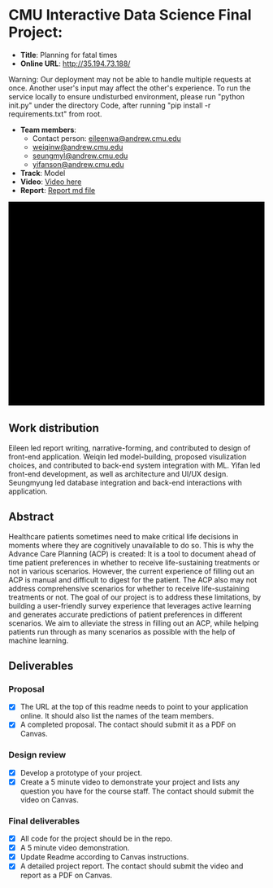 # CMU Interactive Data Science Final Project:
* **Title**: Planning for fatal times
* **Online URL**: http://35.194.73.188/ 

Warning: Our deployment may not be able to handle multiple requests at once. Another user's input may affect the other's experience. To run the service locally to ensure undisturbed environment, please run "python init.py" under the directory Code, after running "pip install -r requirements.txt" from root.
* **Team members**:
  * Contact person: eileenwa@andrew.cmu.edu
  * weiqinw@andrew.cmu.edu
  * seungmyl@andrew.cmu.edu
  * yifanson@andrew.cmu.edu
* **Track**: Model
* **Video**: [Video here](https://drive.google.com/file/d/1l9Qugbhf7rf-qixktgJlR45moHKSS8xy/view?usp=sharing/)
* **Report**: [Report md file](https://github.com/CMU-IDS-2020/fp-planningforthebest/blob/main/Report.md)
<p align="center">
<img src="Submission.gif" width="600" height="400" />
</p>

## Work distribution

Eileen led report writing, narrative-forming, and contributed to design of front-end application. Weiqin led model-building, proposed visulization choices, and contributed to back-end system integration with ML. Yifan led front-end development, as well as architecture and UI/UX design. Seungmyung led database integration and back-end interactions with application. 

## Abstract

Healthcare patients sometimes need to make critical life decisions in moments where they are cognitively unavailable to do so. This is why the Advance Care Planning (ACP) is created: It is a tool to document ahead of time patient preferences in whether to receive life-sustaining treatments or not in various scenarios. However, the current experience of filling out an ACP is manual and difficult to digest for the patient. The ACP also may not address comprehensive scenarios for whether to receive life-sustaining treatments or not. The goal of our project is to address these limitations, by building a user-friendly survey experience that leverages active learning and generates accurate predictions of patient preferences in different scenarios. We aim to alleviate the stress in filling out an ACP, while helping patients run through as many scenarios as possible with the help of machine learning. 

## Deliverables

### Proposal

- [x] The URL at the top of this readme needs to point to your application online. It should also list the names of the team members.
- [x] A completed proposal. The contact should submit it as a PDF on Canvas.

### Design review

- [x] Develop a prototype of your project.
- [x] Create a 5 minute video to demonstrate your project and lists any question you have for the course staff. The contact should submit the video on Canvas.

### Final deliverables

- [x] All code for the project should be in the repo.
- [x] A 5 minute video demonstration.
- [x] Update Readme according to Canvas instructions.
- [x] A detailed project report. The contact should submit the video and report as a PDF on Canvas.
